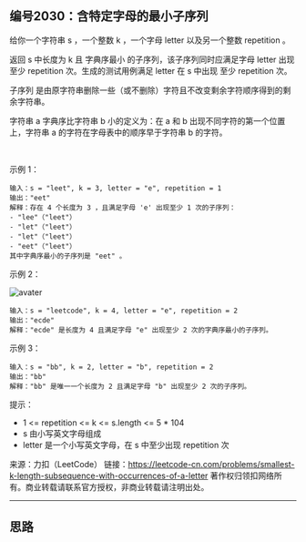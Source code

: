 ## 编号2030：含特定字母的最小子序列

给你一个字符串 s ，一个整数 k ，一个字母 letter 以及另一个整数 repetition 。

返回 s 中长度为 k 且 字典序最小 的子序列，该子序列同时应满足字母 letter 出现 至少 repetition 次。生成的测试用例满足 letter 在 s 中出现 至少 repetition 次。

子序列 是由原字符串删除一些（或不删除）字符且不改变剩余字符顺序得到的剩余字符串。

字符串 a 字典序比字符串 b 小的定义为：在 a 和 b 出现不同字符的第一个位置上，字符串 a 的字符在字母表中的顺序早于字符串 b 的字符。

 

示例 1：
```
输入：s = "leet", k = 3, letter = "e", repetition = 1
输出："eet"
解释：存在 4 个长度为 3 ，且满足字母 'e' 出现至少 1 次的子序列：
- "lee"（"leet"）
- "let"（"leet"）
- "let"（"leet"）
- "eet"（"leet"）
其中字典序最小的子序列是 "eet" 。
```
示例 2：

![avater](https://assets.leetcode.com/uploads/2021/09/13/smallest-k-length-subsequence.png)
```
输入：s = "leetcode", k = 4, letter = "e", repetition = 2
输出："ecde"
解释："ecde" 是长度为 4 且满足字母 "e" 出现至少 2 次的字典序最小的子序列。
```
示例 3：
```
输入：s = "bb", k = 2, letter = "b", repetition = 2
输出："bb"
解释："bb" 是唯一一个长度为 2 且满足字母 "b" 出现至少 2 次的子序列。 
```
提示：

* 1 <= repetition <= k <= s.length <= 5 * 104
* s 由小写英文字母组成
* letter 是一个小写英文字母，在 s 中至少出现 repetition 次

来源：力扣（LeetCode）
链接：https://leetcode-cn.com/problems/smallest-k-length-subsequence-with-occurrences-of-a-letter
著作权归领扣网络所有。商业转载请联系官方授权，非商业转载请注明出处。

---
## 思路
